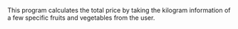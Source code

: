 This program calculates the total price by taking the kilogram information of a few specific fruits and vegetables from the user.
